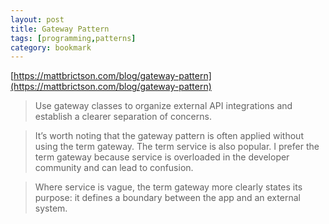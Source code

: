 ```yaml
---
layout: post
title: Gateway Pattern
tags: [programming,patterns]
category: bookmark
---
```


[https://mattbrictson.com/blog/gateway-pattern](https://mattbrictson.com/blog/gateway-pattern)

> Use gateway classes to organize external API integrations and establish a clearer separation of concerns.

> It’s worth noting that the gateway pattern is often applied without using the term gateway. The term service is also popular. I prefer the term gateway because service is overloaded in the developer community and can lead to confusion.

> Where service is vague, the term gateway more clearly states its purpose: it defines a boundary between the app and an external system.
